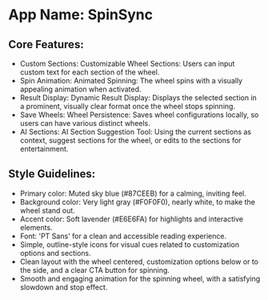 # **App Name**: SpinSync

## Core Features:

- Custom Sections: Customizable Wheel Sections: Users can input custom text for each section of the wheel.
- Spin Animation: Animated Spinning: The wheel spins with a visually appealing animation when activated.
- Result Display: Dynamic Result Display: Displays the selected section in a prominent, visually clear format once the wheel stops spinning.
- Save Wheels: Wheel Persistence: Saves wheel configurations locally, so users can have various distinct wheels.
- AI Sections: AI Section Suggestion Tool: Using the current sections as context, suggest sections for the wheel, or edits to the sections for entertainment.

## Style Guidelines:

- Primary color: Muted sky blue (#87CEEB) for a calming, inviting feel.
- Background color: Very light gray (#F0F0F0), nearly white, to make the wheel stand out.
- Accent color: Soft lavender (#E6E6FA) for highlights and interactive elements.
- Font: 'PT Sans' for a clean and accessible reading experience.
- Simple, outline-style icons for visual cues related to customization options and sections.
- Clean layout with the wheel centered, customization options below or to the side, and a clear CTA button for spinning.
- Smooth and engaging animation for the spinning wheel, with a satisfying slowdown and stop effect.